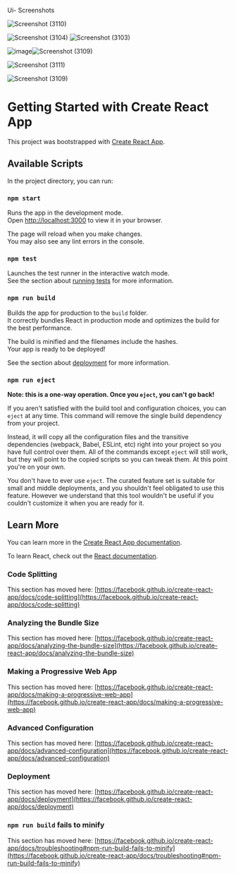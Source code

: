 
Ui- Screenshots


![Screenshot (3110)](https://github.com/Aryan26-bit/FIGMA_design_code/assets/53808891/6cfe7358-a32f-4b9b-8874-0d6996e7a5ea)

![Screenshot (3104)](https://github.com/Aryan26-bit/FIGMA_design_code/assets/53808891/e43dc6dc-2b18-495f-9885-cedbf47521e4)
![Screenshot (3103)](https://github.com/Aryan26-bit/FIGMA_design_code/assets/53808891/e5885bdf-28a4-4142-91f4-924b00f4eec3)

![image](https://github.com/Aryan26-bit/FIGMA_design_code/assets/53808891/6701bb5b-1447-4bcd-b6e8-760346496615)![Screenshot (3109)](https://github.com/Aryan26-bit/FIGMA_design_code/assets/53808891/a0f71274-fff2-4932-9e94-549eba10d05c)

![Screenshot (3111)](https://github.com/Aryan26-bit/FIGMA_design_code/assets/53808891/96b127e1-f53f-4152-b270-71e4359af8a7)

![Screenshot (3109)](https://github.com/Aryan26-bit/FIGMA_design_code/assets/53808891/02d7a831-941c-4df5-9674-eeff4f7af4dc)
















# Getting Started with Create React App

This project was bootstrapped with [Create React App](https://github.com/facebook/create-react-app).

## Available Scripts

In the project directory, you can run:

### `npm start`

Runs the app in the development mode.\
Open [http://localhost:3000](http://localhost:3000) to view it in your browser.

The page will reload when you make changes.\
You may also see any lint errors in the console.

### `npm test`

Launches the test runner in the interactive watch mode.\
See the section about [running tests](https://facebook.github.io/create-react-app/docs/running-tests) for more information.

### `npm run build`

Builds the app for production to the `build` folder.\
It correctly bundles React in production mode and optimizes the build for the best performance.

The build is minified and the filenames include the hashes.\
Your app is ready to be deployed!

See the section about [deployment](https://facebook.github.io/create-react-app/docs/deployment) for more information.

### `npm run eject`

**Note: this is a one-way operation. Once you `eject`, you can't go back!**

If you aren't satisfied with the build tool and configuration choices, you can `eject` at any time. This command will remove the single build dependency from your project.

Instead, it will copy all the configuration files and the transitive dependencies (webpack, Babel, ESLint, etc) right into your project so you have full control over them. All of the commands except `eject` will still work, but they will point to the copied scripts so you can tweak them. At this point you're on your own.

You don't have to ever use `eject`. The curated feature set is suitable for small and middle deployments, and you shouldn't feel obligated to use this feature. However we understand that this tool wouldn't be useful if you couldn't customize it when you are ready for it.

## Learn More

You can learn more in the [Create React App documentation](https://facebook.github.io/create-react-app/docs/getting-started).

To learn React, check out the [React documentation](https://reactjs.org/).

### Code Splitting

This section has moved here: [https://facebook.github.io/create-react-app/docs/code-splitting](https://facebook.github.io/create-react-app/docs/code-splitting)

### Analyzing the Bundle Size

This section has moved here: [https://facebook.github.io/create-react-app/docs/analyzing-the-bundle-size](https://facebook.github.io/create-react-app/docs/analyzing-the-bundle-size)

### Making a Progressive Web App

This section has moved here: [https://facebook.github.io/create-react-app/docs/making-a-progressive-web-app](https://facebook.github.io/create-react-app/docs/making-a-progressive-web-app)

### Advanced Configuration

This section has moved here: [https://facebook.github.io/create-react-app/docs/advanced-configuration](https://facebook.github.io/create-react-app/docs/advanced-configuration)

### Deployment

This section has moved here: [https://facebook.github.io/create-react-app/docs/deployment](https://facebook.github.io/create-react-app/docs/deployment)

### `npm run build` fails to minify

This section has moved here: [https://facebook.github.io/create-react-app/docs/troubleshooting#npm-run-build-fails-to-minify](https://facebook.github.io/create-react-app/docs/troubleshooting#npm-run-build-fails-to-minify)
